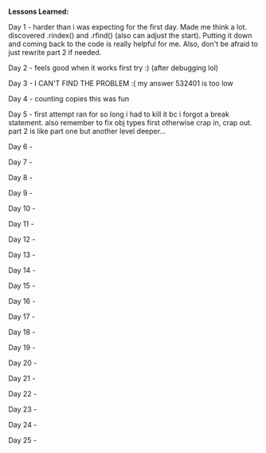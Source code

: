 __Lessons Learned:__

Day 1 - harder than i was expecting for the first day. Made me think a lot. discovered .rindex() and .rfind() (also can adjust the start). Putting it down and coming back to the code is really helpful for me. Also, don't be afraid to just rewrite part 2 if needed.

Day 2 - feels good when it works first try :) (after debugging lol)

Day 3 - I CAN'T FIND THE PROBLEM :( my answer 532401 is too low 

Day 4 - counting copies this was fun

Day 5 - first attempt ran for so long i had to kill it bc i forgot a break statement. also remember to fix obj types first otherwise crap in, crap out. part 2 is like part one but another level deeper...

Day 6 - 

Day 7 - 

Day 8 -

Day 9 - 

Day 10 - 

Day 11 - 

Day 12 - 

Day 13 - 

Day 14 - 

Day 15 - 

Day 16 - 

Day 17 - 

Day 18 -

Day 19 - 

Day 20 - 

Day 21 - 

Day 22 - 

Day 23 - 

Day 24 - 

Day 25 - 
